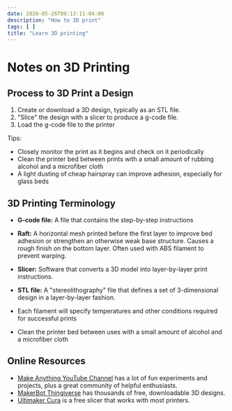 ```yaml
---
date: 2020-05-26T09:13:11-04:00
description: "How to 3D print"
tags: [ ]
title: "Learn 3D printing"
---
```


# Notes on 3D Printing

## Process to 3D Print a Design

1. Create or download a 3D design, typically as an STL file.
1. "Slice" the design with a slicer to produce a g-code file.
1. Load the g-code file to the printer

Tips:

* Closely monitor the print as it begins and check on it periodically
* Clean the printer bed between prints with a small amount of rubbing alcohol and a microfiber cloth
* A light dusting of cheap hairspray can improve adhesion, especially for glass beds

## 3D Printing Terminology

* **G-code file:** A file that contains the step-by-step instructions
* **Raft:** A horizontal mesh printed before the first layer to improve bed adhesion or strengthen an otherwise weak base structure. Causes a rough finish on the bottom layer. Often used with ABS filament to prevent warping.
* **Slicer:** Software that converts a 3D model into layer-by-layer print instructions. 
* **STL file:** A "stereolithography" file that defines a set of 3-dimensional design in a layer-by-layer fashion.

* Each filament will specify temperatures and other conditions required for successful prints
* Clean the printer bed between uses with a small amount of alcohol and a microfiber cloth

## Online Resources

* [Make Anything YouTube Channel](https://www.youtube.com/channel/UCVc6AHfGw9b2zOE_ZGfmsnw) has a lot of fun experiments and projects, plus a great community of helpful enthusiasts.
* [MakerBot Thingiverse](https://www.thingiverse.com/) has thousands of free, downloadable 3D designs.
* [Ultimaker Cura](https://ultimaker.com/software/ultimaker-cura) is a free slicer that works with most printers.